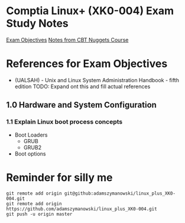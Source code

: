 # Comptia Linux+ (XK0-004) Exam Study Notes
[Exam Objectives](https://www.comptia.jp/pdf/comptia-linux-xk0-004-exam-objectives.pdf)
[Notes from CBT Nuggets Course](https://github.com/adamszymanowski/linux_plus_XK0-004/blob/master/CBT_Nuggets_Linux%2B.md)

# References for Exam Objectives
- (UALSAH) - Unix and Linux System Administration Handbook - fifth edition
TODO: Expand ont this and fill actual references

## 1.0 Hardware and System Configuration
### 1.1 Explain Linux boot process concepts
- Boot Loaders
  * GRUB
  * GRUB2
- Boot options


# Reminder for silly me
```
git remote add origin git@github:adamszymanowski/linux_plus_XK0-004.git
git remote add origin https://github.com/adamszymanowski/linux_plus_XK0-004.git
git push -u origin master
```
